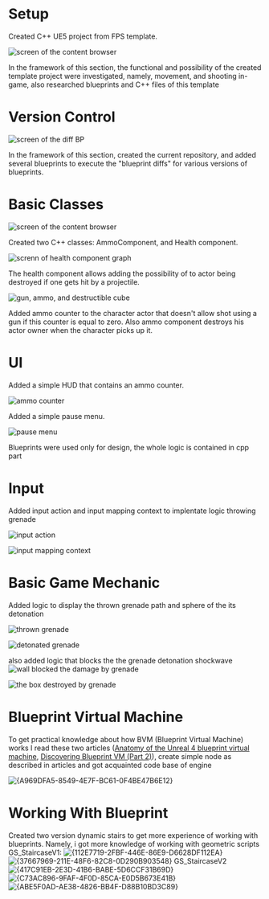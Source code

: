 <h1> Setup </h1>
Created С++ UE5 project from FPS template.

![screen of the content browser](https://github.com/Andrei-KS/Practice/assets/74614116/d3d3c5d2-2772-4a87-a153-e03fe32f2100)

In the framework of this section, the functional and possibility of the created template project were investigated, namely, movement, and shooting in-game, also researched blueprints and C++ files of this template

<h1> Version Control </h1>

![screen of the diff BP](https://github.com/Andrei-KS/Practice/assets/74614116/a97c9cf5-acff-4aaa-90be-1ba427feebc5)

In the framework of this section, created the current repository, and added several blueprints to execute the "blueprint diffs" for various versions of blueprints.

<h1> Basic Classes </h1>

![screen of the content browser](https://github.com/Andrei-KS/Practice/assets/74614116/64628cd6-8854-45d2-a6ef-ca24bd492db1)

Created two C++ classes: AmmoComponent, and Health component.

![screnn of health component graph](https://github.com/Andrei-KS/Practice/assets/74614116/06feed03-8a21-4759-acb0-bab1483ab4a0)

The health component allows adding the possibility of to actor being destroyed if one gets hit by a projectile.

![gun, ammo, and destructible cube](https://github.com/Andrei-KS/Practice/assets/74614116/96cf49cd-636f-4ca3-aaf9-8f45041d5a78)

Added ammo counter to the character actor that doesn't allow shot using a gun if this counter is equal to zero. Also ammo component destroys his actor owner when the character picks up it.

<h1> UI </h1>
Added a simple HUD that contains an ammo counter.

![ammo counter](https://github.com/Andrei-KS/Practice/assets/74614116/cad7978f-da32-4519-90e0-42bb004df606)

Added a simple pause menu.

![pause menu](https://github.com/Andrei-KS/Practice/assets/74614116/75ee7f27-de5e-453c-b49f-61d54dba16b3)

Blueprints were used only for design, the whole logic is contained in cpp part

<h1> Input </h1>
Added input action and input mapping context to implentate logic throwing grenade

![input action](https://github.com/user-attachments/assets/77207fc0-dc0d-47a8-b3f2-a5e5d6dc8629)

![input mapping context](https://github.com/user-attachments/assets/cdd0d67a-278a-452e-b9ce-0ba04eafa57e)

<h1> Basic Game Mechanic </h1>
Added logic to display the thrown grenade path and sphere of the its detonation

![thrown grenade](https://github.com/user-attachments/assets/ef02ae97-380b-4282-8826-da8a32d76d37)

![detonated grenade](https://github.com/user-attachments/assets/fc6a70f3-2521-4c8f-8471-c2c223b1ca02)

also added logic that blocks the the grenade detonation shockwave
![wall blocked the damage by grenade](https://github.com/user-attachments/assets/6c8d83f1-546b-490f-928c-3d607d944a5a)

![the box destroyed by grenade](https://github.com/user-attachments/assets/16903d0a-dc6e-4dc6-9c72-c26f9e7bc134)

<h1> Blueprint Virtual Machine </h1>

To get practical knowledge about how BVM (Blueprint Virtual Machine) works I read these two articles ([Anatomy of the Unreal 4 blueprint virtual machine](https://ikrima.dev/ue4guide/engine-programming/blueprints/bp-virtualmachine-overview/), [Discovering Blueprint VM (Part 2)](https://intaxwashere.github.io/blueprint-part-two/)), create simple node as described in articles and got acquainted code base of engine

![{A969DFA5-8549-4E7F-BC61-0F4BE47B6E12}](https://github.com/user-attachments/assets/c4081a91-0748-4246-b5b2-41f78bc70993)

<h1> Working With Blueprint </h1>

Created two version dynamic stairs to get more experience of working with blueprints. Namely, i got more knowledge of working with geometric scripts
GS_StaircaseV1:
![{112E7719-2FBF-446E-86E9-D6628DF112EA}](https://github.com/user-attachments/assets/3d4cc140-b353-4c22-bddf-46ccd4dc5568)
![{37667969-211E-48F6-82C8-0D290B903548}](https://github.com/user-attachments/assets/4de2b1a7-a280-470d-b760-59d9a32cc83c)
GS_StaircaseV2
![{417C91EB-2E3D-41B6-BABE-5D6CCF31B69D}](https://github.com/user-attachments/assets/9c158174-6290-4d06-a18e-275fad60e595)
![{C73AC896-9FAF-4F0D-85CA-E0D5B673E41B}](https://github.com/user-attachments/assets/c739a459-ba57-4a00-a4ae-6a601c36456f)
![{ABE5F0AD-AE38-4826-BB4F-D88B10BD3C89}](https://github.com/user-attachments/assets/447ad99a-5e5a-4869-ac24-452e182c4a22)






